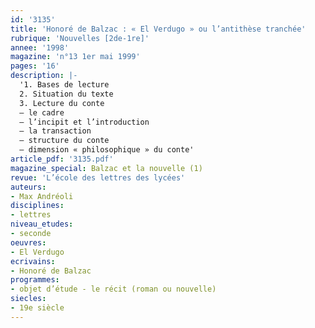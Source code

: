 ```yaml
---
id: '3135'
title: 'Honoré de Balzac : « El Verdugo » ou l’antithèse tranchée'
rubrique: 'Nouvelles [2de-1re]'
annee: '1998'
magazine: 'n°13 1er mai 1999'
pages: '16'
description: |-
  '1. Bases de lecture
  2. Situation du texte
  3. Lecture du conte
  – le cadre
  – l’incipit et l’introduction
  – la transaction
  – structure du conte
  – dimension « philosophique » du conte'
article_pdf: '3135.pdf'
magazine_special: Balzac et la nouvelle (1)
revue: 'L’école des lettres des lycées'
auteurs:
- Max Andréoli
disciplines:
- lettres
niveau_etudes:
- seconde
oeuvres:
- El Verdugo
ecrivains:
- Honoré de Balzac
programmes:
- objet d’étude - le récit (roman ou nouvelle)
siecles:
- 19e siècle
---
```

